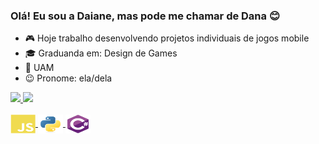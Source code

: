 ### Olá! Eu sou a Daiane, mas pode me chamar de Dana 😊

- 🎮 Hoje trabalho desenvolvendo projetos individuais de jogos mobile
- 🎓 Graduanda em: Design de Games
- 💚 UAM
- 😉 Pronome: ela/dela


<div>
  <a href="https://github.com/rpdana">
  <img height="170" src="https://github-readme-stats.vercel.app/api?username=rpdana&show_icons=true&theme=radical&include_all_commits=true&count_private=true"/>
  <img height="170" src="https://github-readme-stats.vercel.app/api/top-langs/?username=rpdana&layout=compact&langs_count=7&theme=radical"/>
</div>
  
<div style="display: inline_block"><br>
  <img align="center" alt="Rafa-Js" height="30" width="40" src="https://raw.githubusercontent.com/devicons/devicon/master/icons/javascript/javascript-plain.svg">
  <img align="center" alt="Rafa-Python" height="30" width="40" src="https://raw.githubusercontent.com/devicons/devicon/master/icons/python/python-original.svg">
  <img align="center" alt="Rafa-Csharp" height="30" width="40" src="https://raw.githubusercontent.com/devicons/devicon/master/icons/csharp/csharp-original.svg">
</div>
  
